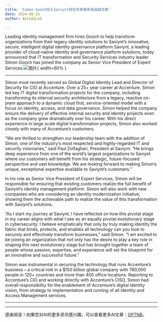 ```yaml
---
title: 'Simon Gooch加入Saviynt担任专家服务高级副总裁'
date: 2024-08-25
author: ByteAILab

---
```


Leading identity management firm hires Gooch to help transform organizations from their legacy identity solutions to Saviynt’s innovative, secure, intelligent digital identity governance platform
Saviynt, a leading provider of cloud-native identity and governance platform solutions, today announced that IT transformation and Security Services industry leader Simon Gooch has joined the company as Senior Vice President of Expert Services.![图片](https://ai-techpark.com/wp-content/uploads/2024/08/Former-Acce-960x540.jpg){ width=60% }

---
 Simon most recently served as Global Digital Identity Lead and Director of Security for CIO at Accenture. Over a 25+ year career at Accenture, Simon led key IT digital transformation projects for the company, including transforming its internal security architecture from a legacy, reactive on-prem approach to a dynamic cloud first, service-oriented model with a focus on identity, access, and data governance. Simon helped the company ensure the delivery of effective internal security and identity projects even as the company grew dramatically over his career. With his direct experience in large scale digital transformation projects, Simon also worked closely with many of Accenture’s customers.

“We are thrilled to strengthen our leadership team with the addition of Simon, one of the industry’s most respected and highly-regarded IT and security visionaries,” said Paul Zolfaghari, President at Saviynt. “He brings deep experience from one of the world’s largest organizations to Saviynt where our customers will benefit from his strategic, future-focused perspective and vast knowledge. We are looking forward to making Simon’s unique, exceptional expertise available to Saviynt’s customers.”

In his role as Senior Vice President of Expert Services, Simon will be responsible for ensuring that existing customers realize the full benefit of Saviynt’s identity management platform. Simon will also work with new companies who are considering an identity modernization initiative, showing them the achievable path to realize the value of this transformation with Saviynt’s solutions.

“As I start my journey at Saviynt, I have reflected on how this pivotal stage in my career aligns with what I see as an equally pivotal evolutionary stage in cybersecurity. I believe emphatically that only by truly making identity the fabric that binds, protects, and enables all technology can you look to securely and effectively transform businesses,” said Simon. “I am excited to be joining an organization that not only has the desire to play a key role in shaping this next evolutionary stage but has brought together a team of people whose passion, expertise, and experience will set the blueprint for an innovative and successful future.”

Simon was instrumental in securing the technology that runs Accenture’s business – a critical role in a $150 billion global company with 780,000 people in 120+ countries and more than 400 office locations. Reporting to Accenture’s CIO and working directly with Accenture’s CISO, Simon had overall responsibility for the enablement of Accenture’s digital identity vision, from strategy to implementation and running of all Identity and Access Management services.

---
---
感谢阅读！如果您对AI的更多资讯感兴趣，可以查看更多AI文章：[GPTNB](https://gptnb.com)。